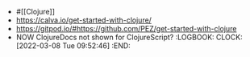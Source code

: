 - #[[Clojure]]
- https://calva.io/get-started-with-clojure/
- https://gitpod.io/#https://github.com/PEZ/get-started-with-clojure
- NOW ClojureDocs not shown for ClojureScript?
  :LOGBOOK:
  CLOCK: [2022-03-08 Tue 09:52:46]
  :END: